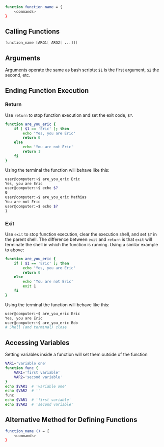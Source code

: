 ```bash
function function_name = {
    <commands>
}
```


## Calling Functions
```bash
function_name [ARG1[ ARG2[ ...]]]
```


## Arguments
Arguments operate the same as bash scripts: `$1` is the first argument, `$2` the second, etc.


## Ending Function Execution

### Return
Use `return` to stop function execution and set the exit code, `$?`.
```bash
function are_you_eric {
    if [ $1 == 'Eric' ]; then
        echo 'Yes, you are Eric'
        return 0
    else
        echo 'You are not Eric'
        return 1
    fi
}
```
Using the terminal the function will behave like this:
```bash
user@computer:~$ are_you_eric Eric
Yes, you are Eric
user@computer:~$ echo $?
0
user@computer:~$ are_you_eric Mathias
You are not Eric
user@computer:~$ echo $?
1
```

### Exit
Use `exit` to stop function execution, clear the execution shell, and set `$?` in the parent shell.
The difference between `exit` and `return` is that `exit` will terminate the shell in which the function is running.
Using a similar example to above:
```bash
function are_you_eric {
    if [ $1 == 'Eric' ]; then
        echo 'Yes, you are Eric'
        return 0
    else
        echo 'You are not Eric'
        exit 1
    fi
}
```
Using the terminal the function will behave like this:
```bash
user@computer:~$ are_you_eric Eric
Yes, you are Eric
user@computer:~$ are_you_eric Bob
# Shell (and terminal) close
```


## Accessing Variables
Setting variables inside a function will set them outside of the function
```bash
VAR1='variable one'
function func {
    VAR1='first variable'
    VAR2='second variable'
}
echo $VAR1  # 'variable one'
echo $VAR2  # ''
func
echo $VAR1  # 'first variable'
echo $VAR2  # 'second variable'
```


## Alternative Method for Defining Functions
```bash
function_name () = {
    <commands>
}
```
